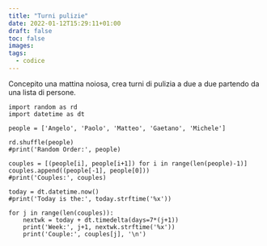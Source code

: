```yaml
---
title: "Turni pulizie"
date: 2022-01-12T15:29:11+01:00
draft: false
toc: false
images:
tags:
  - codice
---
```



Concepito una mattina noiosa, crea turni di pulizia a due a due partendo da una lista di persone.

```
import random as rd
import datetime as dt

people = ['Angelo', 'Paolo', 'Matteo', 'Gaetano', 'Michele']

rd.shuffle(people)
#print('Random Order:', people)

couples = [(people[i], people[i+1]) for i in range(len(people)-1)]
couples.append((people[-1], people[0]))
#print('Couples:', couples)

today = dt.datetime.now()
#print('Today is the:', today.strftime('%x'))

for j in range(len(couples)):
    nextwk = today + dt.timedelta(days=7*(j+1))
    print('Week:', j+1, nextwk.strftime('%x'))
    print('Couple:', couples[j], '\n')
```
